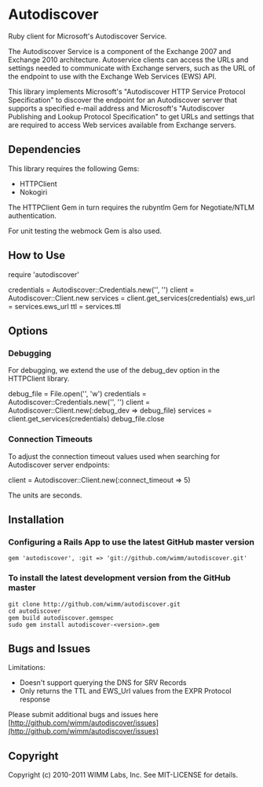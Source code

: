 Autodiscover
============

Ruby client for Microsoft's Autodiscover Service.

The Autodiscover Service is a component of the Exchange 2007 and Exchange 2010 architecture. Autoservice clients can access the URLs and settings needed to communicate with Exchange servers, such as the URL of the endpoint to use with the Exchange Web Services (EWS) API.

This library implements Microsoft's "Autodiscover HTTP Service Protocol Specification" to discover the endpoint for an Autodiscover server that supports a specified e-mail address and Microsoft's "Autodiscover Publishing and Lookup Protocol Specification" to get URLs and settings that are required to access Web services available from Exchange servers.

Dependencies
------------

This library requires the following Gems:

* HTTPClient
* Nokogiri

The HTTPClient Gem in turn requires the rubyntlm Gem for Negotiate/NTLM authentication.

For unit testing the webmock Gem is also used.

How to Use
----------

  require 'autodiscover'

  credentials = Autodiscover::Credentials.new('<e-mail address>', '<password>')
  client = Autodiscover::Client.new
  services = client.get_services(credentials)
  ews_url = services.ews_url
  ttl = services.ttl

Options
-------

### Debugging

For debugging, we extend the use of the debug_dev option in the HTTPClient library.

  debug_file = File.open('<filename path>', 'w')
  credentials = Autodiscover::Credentials.new('<e-mail address>', '<password>')
  client = Autodiscover::Client.new(:debug_dev => debug_file)
  services = client.get_services(credentials)
  debug_file.close

### Connection Timeouts

To adjust the connection timeout values used when searching for Autodiscover server endpoints:

  client = Autodiscover::Client.new(:connect_timeout => 5)

The units are seconds.

Installation
------------

### Configuring a Rails App to use the latest GitHub master version

	gem 'autodiscover', :git => 'git://github.com/wimm/autodiscover.git'

### To install the latest development version from the GitHub master

	git clone http://github.com/wimm/autodiscover.git
	cd autodiscover
	gem build autodiscover.gemspec
	sudo gem install autodiscover-<version>.gem

Bugs and Issues
---------------

Limitations:

* Doesn't support querying the DNS for SRV Records
* Only returns the TTL and EWS_Url values from the EXPR Protocol response

Please submit additional bugs and issues here [http://github.com/wimm/autodiscover/issues](http://github.com/wimm/autodiscover/issues)

Copyright
---------

Copyright (c) 2010-2011 WIMM Labs, Inc. See MIT-LICENSE for details.
